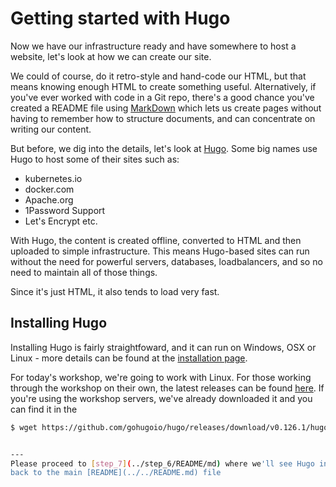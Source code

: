 # Getting started with Hugo
Now we have our infrastructure ready and have somewhere to host a website, let's look at how
we can create our site.

We could of course, do it retro-style and hand-code our HTML, but that means knowing enough HTML to create something useful.
Alternatively, if you've ever worked with code in a Git repo, there's a good chance you've created a README file 
using [MarkDown](https://www.markdownguide.org/) which lets us create pages without having to remember how
to structure documents, and can concentrate on writing our content.

But before, we dig into the details, let's look at [Hugo](https://gohugo.io). Some big names use Hugo to host some of their 
sites such as:
* kubernetes.io
* docker.com
* Apache.org
* 1Password Support
* Let's Encrypt etc.

With Hugo, the content is created offline, converted to HTML and then uploaded to simple infrastructure. This means 
Hugo-based sites can run without the need for powerful servers, databases, loadbalancers, and so no need to maintain
all of those things. 

Since it's just HTML, it also tends to load very fast.

## Installing Hugo
Installing Hugo is fairly straightfoward, and it can run on Windows, OSX or Linux - more details can be found at 
the [installation page](https://gohugo.io/installation/).

For today's workshop, we're going to work with Linux. For those working through the workshop on their own,
the latest releases can be found [here](https://github.com/gohugoio/hugo/releases/latest). If you're using the 
workshop servers, we've already downloaded it and you can find it in the 

``` bash 
$ wget https://github.com/gohugoio/hugo/releases/download/v0.126.1/hugo_0.126.1_linux-amd64.tar.gz


---
Please proceed to [step_7](../step_6/README/md) where we'll see Hugo in action or
back to the main [README](../../README.md) file